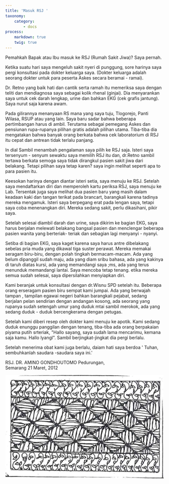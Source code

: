 ```yaml
---
title: 'Masuk RSJ '
taxonomy:
    category:
        - docs
process:
    markdown: true
    twig: true
---
```


Pemahkah Bapak atau Ibu masuk ke RSJ (Rumah Sakit Jiwa)? Saya pernah.

Ketika suatu hari saya mengeluh sakit nyeri di punggung, sore harinya saya pergi konsultasi pada dokter keluarga saya. (Dokter keluarga adalah seorang dokter untuk para peserta Askes secara beramai - ramai).

Dr. Retno yang baik hati dan cantik serta ramah itu memeriksa saya dengan teliti dan mendiagnosa saya sebagai kolik rhenal (ginjai). Dia menyarankan saya untuk cek darah lengkap, urine dan bahkan EKG (cek grafis jantung). Saya nurut saja karena awam.

Pada gilirannya menanyaan RS mana yang saya tuju, Tlogorejo, Panti Wilasa, RSUP atau yang lain. Saya baru sadar bahwa beberapa pertimbangan harus di ambil. Terutama sebagai pemegang Askes dan pensiunan rupa-rupanya pilihan gratis adalah pilihan utama. Tiba-tiba dia mengatakan bahwa banyak orang berkata bahwa cek laboratorium di RSJ itu cepat dan antrean tidak terlalu panjang.

In dial Sambil menambah pengalaman saya pilih ke RSJ saja. Isteri saya tersenyum - senyum sewaktu saya memilih RSJ itu dan, dr.Retno sambil tertawa berkata semoga saya tidak dirangkul pasien sakit jiwa dari belakang. Tetapi pilihan saya tetap karen? saya ingin melihat seperti apa to para pasien itu.

Keesokan harinya dengan diantar isteri setia, saya menuju ke RSJ. Setelah saya mendaftarkan diri dan memperoleh kartu periksa RSJ, saya menuju ke Lab. Tersentak juga saya melihat dua pasien baru yang masih dalam keadaan kaki dan tangan terikat pada brancart, barangkali karena tadinya mereka mengamuk. Isteri saya berpegang erat pada lengan saya, tetapi saya coba menenangkan diri. Mereka sedang sakit, perlu dikasihani, pikir saya.

Setelah selesai diambil darah dan urine, saya dikirim ke bagian EKG, saya harus berjalan melewati belakang bangsal pasien dan menclengar beberapa pasien wanita yang berteriak- teriak dan sebagian lagi menyanyi - nyanyi.

Setiba di bagian EKG, saya kaget karena saya harus antre dibelakang sebelas pria muda yang dikawal tiga suster perawat. Mereka memakai seragam biru-biru, dengan polah tingkah bermacam-macam. Ada yang belum dipanggil sudah maju, ada yang diam sribu bahasa, ada yang kakinya di taruh diatas kursi, ada yang memandangi saya ;ms, ada yang terus menunduk memandangi lantai. Saya mencoba tetap tenang. etika mereka semua sudah selesai, saya dipersilahkan menyiapkan diri.

Kami beranjak untuk konsultasi dengan dr.Wisnu SPD setelah itu. Beberapa orang erseragam pasien biru sempat kami jumpai. Ada yang berwajah tampan , tampilan egawai negeri bahkan barangkali pejabat, sedang berjalan pelan sendirian dengan andangan kosong, ada seorang yang rupanya sudah setengah umur yang duduk mtai sambil merokok, ada yang sedang duduk - duduk bercengkerama dengan petugas.

Setelah kami diberi resep oleh dokter kami menuju ke apotik. Kami sedang duduk enunggu panggilan dengan tenang, tiba-tiba ada orang berpakaian piyama putih srteriak, "Hallo sayang, saya sudah lama mencarimu, kemana saja kamu. Hallo lyangl". Sambil berjingkat-jingkat dia pergi berlalu.

Setelah menerima obat kami juga berlalu, daiam hati saya berdoa ' Tuhan, sembuhkanlah saudara -saudara saya ini.'

RSJ. DR. AMINO GONDHOUTOMO Pedurungan, <br> Semarang 21 Maret, 2012

![Alt Text](masuk-rsj.jpg?width=300px)